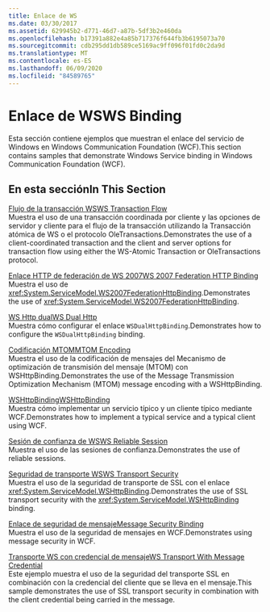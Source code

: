 ```yaml
---
title: Enlace de WS
ms.date: 03/30/2017
ms.assetid: 629945b2-d771-46d7-a87b-5df3b2e460da
ms.openlocfilehash: b17391a882e4a85b717376f644fb3b6195073a70
ms.sourcegitcommit: cdb295dd1db589ce5169ac9ff096f01fd0c2da9d
ms.translationtype: MT
ms.contentlocale: es-ES
ms.lasthandoff: 06/09/2020
ms.locfileid: "84589765"
---
```

# <a name="ws-binding"></a><span data-ttu-id="fa7e2-102">Enlace de WS</span><span class="sxs-lookup"><span data-stu-id="fa7e2-102">WS Binding</span></span>
<span data-ttu-id="fa7e2-103">Esta sección contiene ejemplos que muestran el enlace del servicio de Windows en Windows Communication Foundation (WCF).</span><span class="sxs-lookup"><span data-stu-id="fa7e2-103">This section contains samples that demonstrate Windows Service binding in Windows Communication Foundation (WCF).</span></span>  
  
## <a name="in-this-section"></a><span data-ttu-id="fa7e2-104">En esta sección</span><span class="sxs-lookup"><span data-stu-id="fa7e2-104">In This Section</span></span>  
 [<span data-ttu-id="fa7e2-105">Flujo de la transacción WS</span><span class="sxs-lookup"><span data-stu-id="fa7e2-105">WS Transaction Flow</span></span>](ws-transaction-flow.md)  
 <span data-ttu-id="fa7e2-106">Muestra el uso de una transacción coordinada por cliente y las opciones de servidor y cliente para el flujo de la transacción utilizando la Transacción atómica de WS o el protocolo OleTransactions.</span><span class="sxs-lookup"><span data-stu-id="fa7e2-106">Demonstrates the use of a client-coordinated transaction and the client and server options for transaction flow using either the WS-Atomic Transaction or OleTransactions protocol.</span></span>  
  
 [<span data-ttu-id="fa7e2-107">Enlace HTTP de federación de WS 2007</span><span class="sxs-lookup"><span data-stu-id="fa7e2-107">WS 2007 Federation HTTP Binding</span></span>](ws-2007-federation-http-binding.md)  
 <span data-ttu-id="fa7e2-108">Muestra el uso de <xref:System.ServiceModel.WS2007FederationHttpBinding>.</span><span class="sxs-lookup"><span data-stu-id="fa7e2-108">Demonstrates the use of <xref:System.ServiceModel.WS2007FederationHttpBinding>.</span></span>  
  
 [<span data-ttu-id="fa7e2-109">WS Http dual</span><span class="sxs-lookup"><span data-stu-id="fa7e2-109">WS Dual Http</span></span>](ws-dual-http.md)  
 <span data-ttu-id="fa7e2-110">Muestra cómo configurar el enlace `WSDualHttpBinding`.</span><span class="sxs-lookup"><span data-stu-id="fa7e2-110">Demonstrates how to configure the `WSDualHttpBinding` binding.</span></span>  
  
 [<span data-ttu-id="fa7e2-111">Codificación MTOM</span><span class="sxs-lookup"><span data-stu-id="fa7e2-111">MTOM Encoding</span></span>](mtom-encoding.md)  
 <span data-ttu-id="fa7e2-112">Muestra el uso de la codificación de mensajes del Mecanismo de optimización de transmisión del mensaje (MTOM) con WSHttpBinding.</span><span class="sxs-lookup"><span data-stu-id="fa7e2-112">Demonstrates the use of the Message Transmission Optimization Mechanism (MTOM) message encoding with a WSHttpBinding.</span></span>  
  
 [<span data-ttu-id="fa7e2-113">WSHttpBinding</span><span class="sxs-lookup"><span data-stu-id="fa7e2-113">WSHttpBinding</span></span>](wshttpbinding.md)  
 <span data-ttu-id="fa7e2-114">Muestra cómo implementar un servicio típico y un cliente típico mediante WCF.</span><span class="sxs-lookup"><span data-stu-id="fa7e2-114">Demonstrates how to implement a typical service and a typical client using WCF.</span></span>  
  
 [<span data-ttu-id="fa7e2-115">Sesión de confianza de WS</span><span class="sxs-lookup"><span data-stu-id="fa7e2-115">WS Reliable Session</span></span>](ws-reliable-session.md)  
 <span data-ttu-id="fa7e2-116">Muestra el uso de las sesiones de confianza.</span><span class="sxs-lookup"><span data-stu-id="fa7e2-116">Demonstrates the use of reliable sessions.</span></span>  
  
 [<span data-ttu-id="fa7e2-117">Seguridad de transporte WS</span><span class="sxs-lookup"><span data-stu-id="fa7e2-117">WS Transport Security</span></span>](ws-transport-security.md)  
 <span data-ttu-id="fa7e2-118">Muestra el uso de la seguridad de transporte de SSL con el enlace <xref:System.ServiceModel.WSHttpBinding>.</span><span class="sxs-lookup"><span data-stu-id="fa7e2-118">Demonstrates the use of SSL transport security with the <xref:System.ServiceModel.WSHttpBinding> binding.</span></span>  
  
 [<span data-ttu-id="fa7e2-119">Enlace de seguridad de mensaje</span><span class="sxs-lookup"><span data-stu-id="fa7e2-119">Message Security Binding</span></span>](message-security-binding.md)  
 <span data-ttu-id="fa7e2-120">Muestra el uso de la seguridad de mensajes en WCF.</span><span class="sxs-lookup"><span data-stu-id="fa7e2-120">Demonstrates using message security in WCF.</span></span>  
  
 [<span data-ttu-id="fa7e2-121">Transporte WS con credencial de mensaje</span><span class="sxs-lookup"><span data-stu-id="fa7e2-121">WS Transport With Message Credential</span></span>](ws-transport-with-message-credential.md)  
 <span data-ttu-id="fa7e2-122">Este ejemplo muestra el uso de la seguridad del transporte SSL en combinación con la credencial del cliente que se lleva en el mensaje.</span><span class="sxs-lookup"><span data-stu-id="fa7e2-122">This sample demonstrates the use of SSL transport security in combination with the client credential being carried in the message.</span></span>
